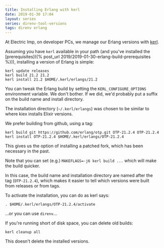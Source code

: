 ```yaml
---
title: Installing Erlang with kerl
date: 2019-01-30 17:04
layout: series
series: direnv-tool-versions
tags: direnv erlang
---
```


At Electric Imp, on developer PCs, we manage our Erlang versions with [kerl](https://github.com/yrashk/kerl).

Assuming you have `kerl` available in your path (and you've installed the [prerequisites]({% post_url 2019/2019-01-30-erlang-build-prerequisites %})), installing a version of Erlang is simple:

    kerl update releases
    kerl build 21.2 21.2
    kerl install 21.2 $HOME/.kerl/erlangs/21.2

You can tweak the Erlang build by setting the `KERL_CONFIGURE_OPTIONS`
environment variable. We don't bother. If we did, we'd probably put a suffix on
the build name and install directory.

The installation directory (`~/.kerl/erlangs`) was chosen to be similar to
where kiex installs Elixir versions.

We prefer building from github, using a tag:

    kerl build git https://github.com/erlang/otp.git OTP-21.2.4 OTP-21.2.4
    kerl install OTP-21.2.4 $HOME/.kerl/erlangs/OTP-21.2.4

This gives us the option of installing a patched fork, which has been necessary
in the past.

Note that you can set (e.g.) `MAKEFLAGS=-j6 kerl build ...` which will make the
build quicker.

In this case, the build name and installation directory are named after the tag
(`OTP-21.2.4`), which makes it easier to tell which versions were built from
releases or from tags.

To activate the installation, you can do as kerl says:

    . $HOME/.kerl/erlangs/OTP-21.2.4/activate

...or you can use `direnv`...

If you're running short of disk space, you can delete old builds:

    kerl cleanup all

This doesn't delete the installed versions.
